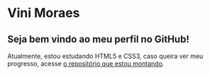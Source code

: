 # Vini Moraes
 
## Seja bem vindo ao meu perfil no GitHub!

Atualmente, estou estudando HTML5 e CSS3, caso queira ver meu progresso, acesse <a href='https://github.com/vinis-moraes/curso-html-css'> o repositório que estou montando</a>.

